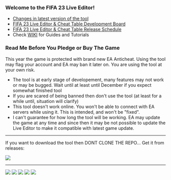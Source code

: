 ### Welcome to the FIFA 23 Live Editor!

- [Changes in latest version of the tool](https://raw.githubusercontent.com/xAranaktu/FIFA-23-Live-Editor/main/changelog.txt)
- [FIFA 23 Live Editor & Cheat Table Development Board](https://bit.ly/F23-LE-CT-DEV-BOARD)
- [FIFA 23 Live Editor & Cheat Table Release Schedule](https://bit.ly/F23-Projects-Release-Schedule)
- Check [WIKI](https://github.com/xAranaktu/FIFA-23-Live-Editor/wiki) for Guides and Tutorials

### Read Me Before You Pledge or Buy The Game

This year the game is protected with brand new EA Anticheat. Using the tool may flag your account and EA may ban it later on.
You are using the tool at your own risk.

- The tool is at early stage of developement, many features may not work or may be bugged. Wait until at least until December if you expect somewhat finished tool
- If you are scared of being banned then don't use the tool (at least for a while until, situation will clarify)
- This tool doesn't work online. You won't be able to connect with EA servers while using it. This is intended, and won't be "fixed".
- I can't guarantee for how long the tool will be working. EA may update the game at any time and since then it may be not possible to update the Live Editor to make it compatible with latest game update.

***

If you want to download the tool then DONT CLONE THE REPO...
Get it from releases:

![](https://i.imgur.com/ocPeJiV.png)

***

![](https://i.imgur.com/W6lPg65.jpeg)
![](https://i.imgur.com/o1naouS.png)
![](https://i.imgur.com/0grWO3A.png)
![](https://i.imgur.com/4JGPfWK.png)
![](https://i.imgur.com/pwfIyfs.png)

